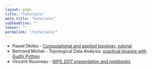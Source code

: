 ```yaml
---
layout: page
title: "Tutorials"
meta_title: "Tutorials"
subheadline: ""
teaser: ""
permalink: "/tutorials/"
---
```


- Pawe&#322; D&#322;otko - [Computational and applied topology, tutorial][3]
- Bertrand Michel - Topological Data Analysis: [practical lessons with Gudhi Python][1]
- Vincent Rouvreau - [NIPS 2017 presentation and notebooks][2]

 [1]: http://bertrand.michel.perso.math.cnrs.fr/Enseignements/TDA-Gudhi-Python.html
 [2]: https://github.com/VincentRouvreau/GUDHI_presentation-NIPS_2017
 [3]: https://arxiv.org/abs/1807.08607
